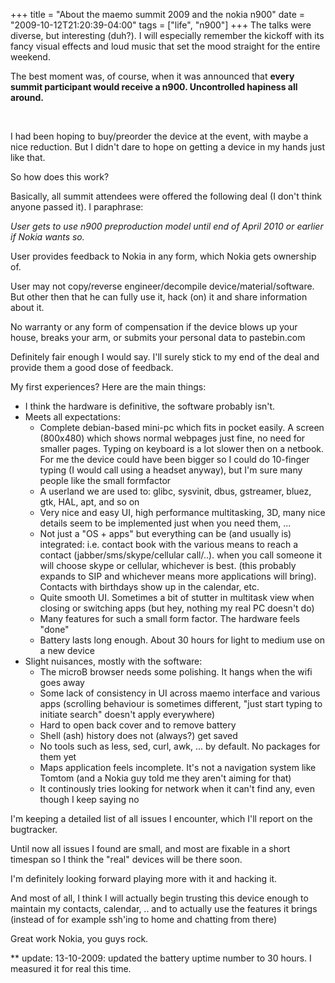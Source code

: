 +++
title = "About the maemo summit 2009 and the nokia n900"
date = "2009-10-12T21:20:39-04:00"
tags = ["life", "n900"]
+++
The talks were diverse, but interesting (duh?).  I will especially remember the kickoff with its fancy visual effects and loud music that set the mood straight for the entire weekend.<br />

The best moment was, of course, when it was announced that <strong>every summit participant would receive a n900.  Uncontrolled hapiness all around. </strong><br />

<!--more--><br />

I had been hoping to buy/preorder the device at the event, with maybe a nice reduction.  But I didn't dare to hope on getting a device in my hands just like that.</p>

<p>So how does this work?<br />

Basically, all summit attendees were offered the following deal (I don't think anyone passed it).  I paraphrase:</p>

<p><cite>User gets to use n900 preproduction model until end of April 2010 or earlier if Nokia wants so.<br />

User provides feedback to Nokia in any form, which Nokia gets ownership of.<br />

User may not copy/reverse engineer/decompile device/material/software.  But other then that he can fully use it, hack (on) it and share information about it.<br />

No warranty or any form of compensation if the device blows up your house, breaks your arm, or submits your personal data to pastebin.com<br />

</cite></p>

<p>Definitely fair enough I would say.  I'll surely stick to my end of the deal and provide them a good dose of feedback.</p>

<p>My first experiences?  Here are the main things:</p>

<ul>

<li>I think the hardware is definitive, the software probably isn't.</li>

<li>Meets all expectations:

<ul>

<li>Complete debian-based mini-pc which fits in pocket easily.  A screen (800x480) which shows normal webpages just fine, no need for smaller pages.  Typing on keyboard is a lot slower then on a netbook.  For me the device could have been bigger so I could do 10-finger typing (I would call using a headset anyway), but I'm sure many people like the small formfactor</li>

<li>A userland we are used to: glibc, sysvinit, dbus, gstreamer, bluez, gtk, HAL, apt, and so on</li>

<li>Very nice and easy UI, high performance multitasking, 3D, many nice details seem to be implemented just when you need them, ...</li>

<li>Not just a "OS + apps" but everything can be (and usually is) integrated: i.e. contact book with the various means to reach a contact (jabber/sms/skype/cellular call/..).  when you call someone it will choose skype or cellular, whichever is best. (this probably expands to SIP and whichever means more applications will bring).  Contacts with birthdays show up in the calendar, etc.</li>

<li>Quite smooth UI. Sometimes a bit of stutter in multitask view when closing or switching apps (but hey, nothing my real PC doesn't do)</li>

<li>Many features for such a small form factor.  The hardware feels "done"</li>

<li>Battery lasts long enough.   About 30 hours for light to medium use on a new device</li>

</ul>

</li>

<li>Slight nuisances, mostly with the software:

<ul>

<li>The microB browser needs some polishing.  It hangs when the wifi goes away</li>

<li>Some lack of consistency in UI across maemo interface and various apps (scrolling behaviour is sometimes different, "just start typing to initiate search" doesn't apply everywhere) </li>

<li>Hard to open back cover and to remove battery </li>

<li>Shell (ash) history does not (always?) get saved</li>

<li>No tools such as less, sed, curl, awk, ... by default.  No packages for them yet</li>

<li>Maps application feels incomplete.  It's not a navigation system like Tomtom (and a Nokia guy told me they aren't aiming for that)</li>

<li>It continously tries looking for network when it can't find any, even though I keep saying no</li>

</ul>

</ul>

<p>I'm keeping a detailed list of all issues I encounter, which I'll report on the bugtracker.<br />

Until now all issues I found are small, and most are fixable in a short timespan so I think the "real" devices will be there soon.<br />

I'm definitely looking forward playing more with it and hacking it.<br />

And most of all, I think I will actually begin trusting this device enough to maintain my contacts, calendar, .. and to actually use the features it brings (instead of for example ssh'ing to home and chatting from there)</p>

<p>Great work Nokia, you guys rock.</p>

<p>** update: 13-10-2009: updated the battery uptime number to 30 hours.  I measured it for real this time.</p>
